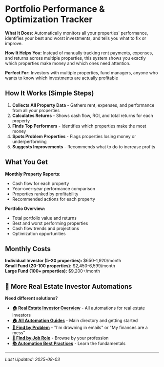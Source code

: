 # Portfolio Performance & Optimization Tracker

**What It Does:** Automatically monitors all your properties' performance, identifies your best and worst investments, and tells you what to fix or improve.

**How It Helps You:** Instead of manually tracking rent payments, expenses, and returns across multiple properties, this system shows you exactly which properties make money and which ones need attention.

**Perfect For:** Investors with multiple properties, fund managers, anyone who wants to know which investments are actually profitable

## How It Works (Simple Steps)

1. **Collects All Property Data** - Gathers rent, expenses, and performance from all your properties
2. **Calculates Returns** - Shows cash flow, ROI, and total returns for each property
3. **Finds Top Performers** - Identifies which properties make the most money
4. **Spots Problem Properties** - Flags properties losing money or underperforming
5. **Suggests Improvements** - Recommends what to do to increase profits

## What You Get

**Monthly Property Reports:**
- Cash flow for each property
- Year-over-year performance comparison
- Properties ranked by profitability
- Recommended actions for each property

**Portfolio Overview:**
- Total portfolio value and returns
- Best and worst performing properties
- Cash flow trends and projections
- Optimization opportunities

## Monthly Costs

**Individual Investor (5-20 properties):** $650-1,920/month  
**Small Fund (20-100 properties):** $2,450-6,599/month  
**Large Fund (100+ properties):** $9,200+/month

## 🔗 More Real Estate Investor Automations

**Need different solutions?**
- **[🏠 Real Estate Investor Overview](Real%20Estate%20Investor%20Overview.md)** - All automations for real estate investors
- **[🏠 All Automation Guides](../../../AI%20Automations%20Guide.md)** - Main directory and getting started
- **[🎯 Find by Problem](../../../Automation%20Workflows%20by%20Problem.md)** - "I'm drowning in emails" or "My finances are a mess"
- **[👔 Find by Job Role](../../../Automation%20Workflows%20by%20Job%20Role.md)** - Browse by your profession
- **[📚 Automation Best Practices](../../../Automation%20Best%20Practices.md)** - Learn the fundamentals

---
*Last Updated: 2025-08-03*